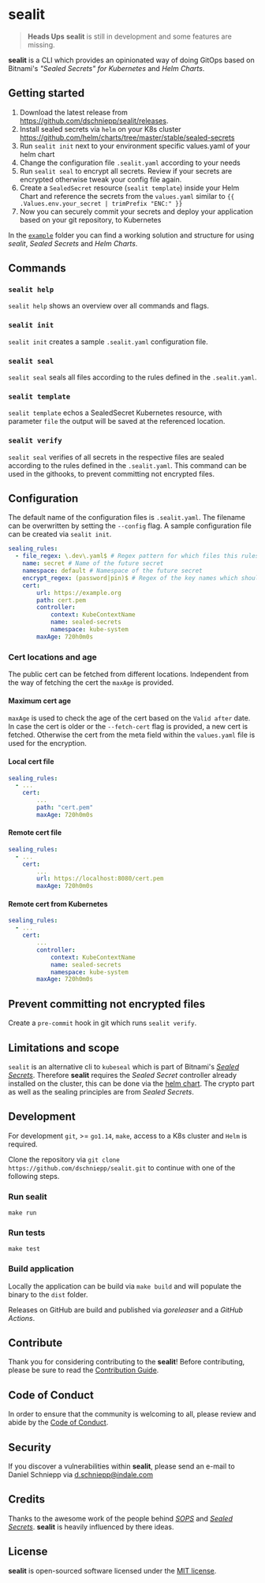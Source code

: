 # sealit

> __Heads Ups__ __sealit__ is still in development and some features are missing.

__sealit__ is a CLI which provides an opinionated way of doing GitOps based on Bitnami's _"Sealed Secrets" for Kubernetes_ and _Helm Charts_.

## Getting started

1. Download the latest release from https://github.com/dschniepp/sealit/releases.
2. Install sealed secrets via `helm` on your K8s cluster https://github.com/helm/charts/tree/master/stable/sealed-secrets
3. Run `sealit init` next to your environment specific values.yaml of your helm chart
4. Change the configuration file `.sealit.yaml` according to your needs
5. Run `sealit seal` to encrypt all secrets. Review if your secrets are encrypted otherwise tweak your config file again.
6. Create a `SealedSecret` resource (`sealit template`) inside your Helm Chart and reference the secrets from the `values.yaml` similar to `{{ .Values.env.your_secret | trimPrefix "ENC:" }}`
7. Now you can securely commit your secrets and deploy your application based on your git repository, to Kubernetes

In the [`example`](example) folder you can find a working solution and structure for using _sealit_, _Sealed Secrets_ and _Helm Charts_.

## Commands

### `sealit help`

`sealit help` shows an overview over all commands and flags.

### `sealit init`

`sealit init` creates a sample `.sealit.yaml` configuration file.

### `sealit seal`

`sealit seal` seals all files according to the rules defined in the `.sealit.yaml`.

### `sealit template`

`sealit template` echos a SealedSecret Kubernetes resource, with parameter `file` the output will be saved at the referenced location.

### `sealit verify`

`sealit seal` verifies of all secrets in the respective files are sealed according to the rules defined in the `.sealit.yaml`.
This command can be used in the githooks, to prevent committing not encrypted files.

## Configuration

The default name of the configuration files is `.sealit.yaml`. 
The filename can be overwritten by setting the `--config` flag.
A sample configuration file can be created via `sealit init`.

```yaml
sealing_rules:
  - file_regex: \.dev\.yaml$ # Regex pattern for which files this rules are applied
    name: secret # Name of the future secret
    namespace: default # Namespace of the future secret
    encrypt_regex: (password|pin)$ # Regex of the key names which should be encrypted
    cert:
        url: https://example.org
        path: cert.pem
        controller:
            context: KubeContextName
            name: sealed-secrets
            namespace: kube-system
        maxAge: 720h0m0s
```

### Cert locations and age

The public cert can be fetched from different locations.
Independent from the way of fetching the cert the `maxAge` is provided.

#### Maximum cert age

`maxAge` is used to check the age of the cert based on the `Valid after` date.
In case the cert is older or the `--fetch-cert` flag is provided, a new cert is fetched.
Otherwise the cert from the meta field within the `values.yaml` file is used for the encryption.

#### Local cert file

```yaml
sealing_rules:
  - ...
    cert:
        ...
        path: "cert.pem"
        maxAge: 720h0m0s
```

#### Remote cert file

```yaml
sealing_rules:
  - ...
    cert:
        ...
        url: https://localhost:8080/cert.pem
        maxAge: 720h0m0s
```

#### Remote cert from Kubernetes

```yaml
sealing_rules:
  - ...
    cert:
        ...
        controller:
            context: KubeContextName
            name: sealed-secrets
            namespace: kube-system
        maxAge: 720h0m0s
```

## Prevent committing not encrypted files

Create a `pre-commit` hook in git which runs `sealit verify`.

## Limitations and scope

`sealit` is an alternative cli to `kubeseal` which is part of Bitnami's [_Sealed Secrets_](https://github.com/bitnami-labs/sealed-secrets).
Therefore __sealit__ requires the _Sealed Secret_ controller already installed on the cluster, this can be done via the [helm chart](https://github.com/helm/charts/tree/master/stable/sealed-secrets).
The crypto part as well as the sealing principles are from _Sealed Secrets_.

## Development

For development `git`, >= `go1.14`, `make`, access to a K8s cluster and `Helm` is required.

Clone the repository via `git clone https://github.com/dschniepp/sealit.git` to continue with one of the following steps.

### Run sealit

`make run`

### Run tests

`make test`

### Build application

Locally the application can be build via `make build` and will populate the binary to the `dist` folder.

Releases on GitHub are build and published via _goreleaser_ and a _GitHub Actions_.

## Contribute

Thank you for considering contributing to the __sealit__! Before contributing, please be sure to read the [Contribution Guide](CONTRIBUTING.md).

## Code of Conduct

In order to ensure that the community is welcoming to all, please review and abide by the [Code of Conduct](CODE_OF_CONDUCT.md).

## Security

If you discover a vulnerabilities within __sealit__, please send an e-mail to Daniel Schniepp via [d.schniepp@indale.com](mailto:d.schniepp@indale.com)

## Credits

Thanks to the awesome work of the people behind [_SOPS_](https://github.com/mozilla/sops) and [_Sealed Secrets_](https://github.com/bitnami-labs/sealed-secrets). 
__sealit__ is heavily influenced by there ideas.

## License

__sealit__ is open-sourced software licensed under the [MIT license](https://opensource.org/licenses/MIT).
